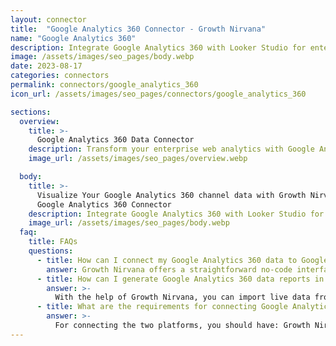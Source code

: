 ```yaml
---
layout: connector
title:  "Google Analytics 360 Connector - Growth Nirvana"
name: "Google Analytics 360"
description: Integrate Google Analytics 360 with Looker Studio for enterprise-grade web analytics that guide your strategic decisions.
image: /assets/images/seo_pages/body.webp
date: 2023-08-17
categories: connectors
permalink: connectors/google_analytics_360
icon_url: /assets/images/seo_pages/connectors/google_analytics_360

sections:
  overview:
    title: >-
      Google Analytics 360 Data Connector
    description: Transform your enterprise web analytics with Google Analytics 360 integration. Seamlessly merge comprehensive website data from Google Analytics 360 with Looker Studio's analytical prowess, unlocking insights that power advanced strategies, user experiences, and operational excellence.
    image_url: /assets/images/seo_pages/overview.webp

  body:
    title: >-
      Visualize Your Google Analytics 360 channel data with Growth Nirvana's
      Google Analytics 360 Connector
    description: Integrate Google Analytics 360 with Looker Studio for enterprise-grade web analytics that guide your strategic decisions.
    image_url: /assets/images/seo_pages/body.webp
  faq:
    title: FAQs
    questions:
      - title: How can I connect my Google Analytics 360 data to Google Data Studio/Looker Studio?
        answer: Growth Nirvana offers a straightforward no-code interface to connect to Google Analytics 360 data sources.
      - title: How can I generate Google Analytics 360 data reports in Looker Studio?
        answer: >-
          With the help of Growth Nirvana, you can import live data from Google Analytics 360 into Looker Studio. These data can be viewed in charts, tables, and dashboards to generate branded reports that can be shared instantly.
      - title: What are the requirements for connecting Google Analytics 360 and Looker Studio?
        answer: >-
          For connecting the two platforms, you should have: Growth Nirvana Account and Google Analytics 360 Ads Account
---
```

